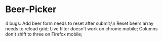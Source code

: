# Beer-Picker
4 bugs: 
Add beer form needs to reset after submit;\n
Reset beers array needs to reload grid;
Live filter doesn't work on chrome mobile;
Columns don't shift to three on Firefox mobile;
